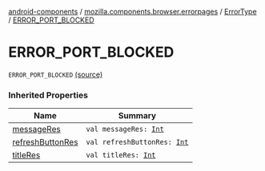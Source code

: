 [android-components](../../index.md) / [mozilla.components.browser.errorpages](../index.md) / [ErrorType](index.md) / [ERROR_PORT_BLOCKED](./-e-r-r-o-r_-p-o-r-t_-b-l-o-c-k-e-d.md)

# ERROR_PORT_BLOCKED

`ERROR_PORT_BLOCKED` [(source)](https://github.com/mozilla-mobile/android-components/blob/master/components/browser/errorpages/src/main/java/mozilla/components/browser/errorpages/ErrorPages.kt#L87)

### Inherited Properties

| Name | Summary |
|---|---|
| [messageRes](message-res.md) | `val messageRes: `[`Int`](https://kotlinlang.org/api/latest/jvm/stdlib/kotlin/-int/index.html) |
| [refreshButtonRes](refresh-button-res.md) | `val refreshButtonRes: `[`Int`](https://kotlinlang.org/api/latest/jvm/stdlib/kotlin/-int/index.html) |
| [titleRes](title-res.md) | `val titleRes: `[`Int`](https://kotlinlang.org/api/latest/jvm/stdlib/kotlin/-int/index.html) |
